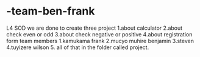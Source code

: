 # -team-ben-frank
L4 SOD  we are done to create three project 1.about calculator   2.about check even or odd  3.about check negative or positive 4.about registration form  team members 1.kamukama frank  2.mucyo muhire benjamin 3.steven 4.tuyizere wilson 5.
 all of that in the folder called project.

